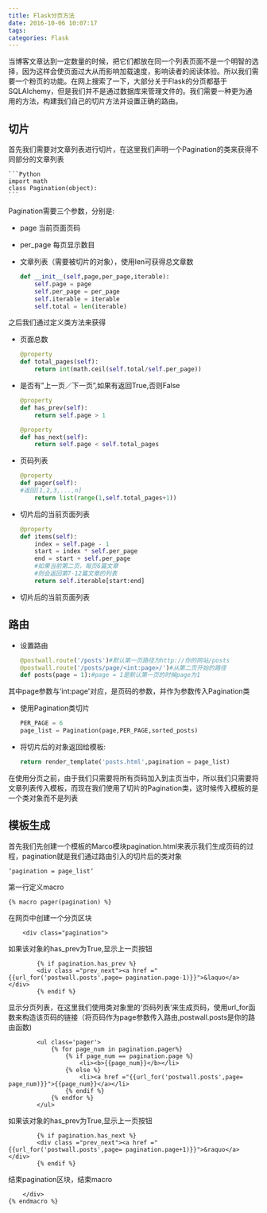 ```yaml
---
title: Flask分页方法
date: 2016-10-06 10:07:17
tags:
categories: Flask
---
```



当博客文章达到一定数量的时候，把它们都放在同一个列表页面不是一个明智的选择，因为这样会使页面过大从而影响加载速度，影响读者的阅读体验。所以我们需要一个粉页的功能。在网上搜索了一下，大部分关于Flask的分页都基于SQLAlchemy，但是我们并不是通过数据库来管理文件的。我们需要一种更为通用的方法，构建我们自己的切片方法并设置正确的路由。

<!--More-->


## 切片

首先我们需要对文章列表进行切片，在这里我们声明一个Pagination的类来获得不同部分的文章列表

	```Python
	import math
	class Pagination(object):
	```
Pagination需要三个参数，分别是:

- page 当前页面页码
- per\_page 每页显示数目
- 文章列表（需要被切片的对象），使用len可获得总文章数
	
	```Python
	def __init__(self,page,per_page,iterable):
		self.page = page
		self.per_page = per_page
		self.iterable = iterable
		self.total = len(iterable)
	```
之后我们通过定义类方法来获得
			
- 页面总数
	
	```Python
	@property
	def total_pages(self):
		return int(math.ceil(self.total/self.per_page))
	```
- 是否有”上一页／下一页”,如果有返回True,否则False

	```Python
	@property
	def has_prev(self):
		return self.page > 1
	
	@property
	def has_next(self):
		return self.page < self.total_pages
	```
- 页码列表
	
	```Python
	@property
	def pager(self):
	#返回[1,2,3,...,n]
		return list(range(1,self.total_pages+1))
	```
- 切片后的当前页面列表

	```Python
	@property
	def items(self):
		index = self.page - 1
		start = index * self.per_page
		end = start + self.per_page
		#如果当前第二页，每页6篇文章
		#则会返回第7-12篇文章的列表	
		return self.iterable[start:end]
	```
- 切片后的当前页面列表

## 路由

- 设置路由
	
	```Python
	@postwall.route('/posts')#默认第一页路径为http://你的网站/posts
	@postwall.route('/posts/page/<int:page>/')#从第二页开始的路径
	def posts(page = 1):#page = 1是默认第一页的时候page为1
	```
其中page参数与‘int:page'对应，是页码的参数，并作为参数传入Pagination类

- 使用Pagination类切片

	```Python
	PER_PAGE = 6
	page_list = Pagination(page,PER_PAGE,sorted_posts)
	```
- 将切片后的对象返回给模板:

	```Python
	return render_template('posts.html',pagination = page_list)
	```
在使用分页之前，由于我们只需要将所有页码加入到主页当中，所以我们只需要将文章列表传入模板，而现在我们使用了切片的Pagination类，这时候传入模板的是一个类对象而不是列表

## 模板生成

首先我们先创建一个模板的Marco模块pagination.html来表示我们生成页码的过程，pagination就是我们通过路由引入的切片后的类对象

	‘pagination = page_list‘

第一行定义macro

	{% macro pager(pagination) %}
在网页中创建一个分页区块

		<div class="pagination">

如果该对象的has\_prev为True,显示上一页按钮

			{% if pagination.has_prev %}
			<div class ="prev_next"><a href ="{{url_for('postwall.posts',page= pagination.page-1)}}">&laquo</a></div>
			{% endif %}

显示分页列表，在这里我们使用类对象里的‘页码列表’来生成页码，使用url\_for函数来构造该页码的链接（将页码作为page参数传入路由,postwall.posts是你的路由函数)

			<ul class='pager'>
				{% for page_num in pagination.pager%}
					{% if page_num == pagination.page %}
						<li><b>{{page_num}}</b></li>
					{% else %}
						<li><a href ="{{url_for('postwall.posts',page= page_num)}}">{{page_num}}</a></li>
					{% endif %}
				{% endfor %}
			</ul>
			
如果该对象的has\_prev为True,显示上一页按钮

			{% if pagination.has_next %}
			<div class ="prev_next"><a href ="{{url_for('postwall.posts',page= pagination.page+1)}}">&raquo</a></div>
			{% endif %}

结束pagination区块，结束macro

	    </div>
	{% endmacro %}




